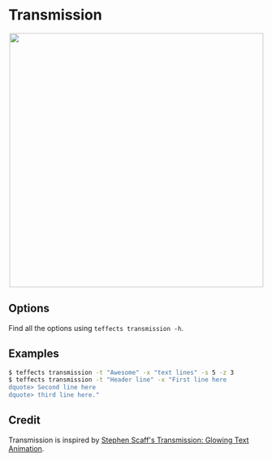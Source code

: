 # Transmission

<p align="center">
<img width="500" src="https://raw.githubusercontent.com/shinokada/teffects/main/images/transmission.gif" />
</p>

## Options

Find all the options using `teffects transmission -h`.

## Examples

```sh
$ teffects transmission -t "Awesome" -x "text lines" -s 5 -z 3
$ teffects transmission -t "Header line" -x "First line here
dquote> Second line here
dquote> third line here."
```

## Credit

Transmission is inspired by [Stephen Scaff's Transmission: Glowing Text Animation](https://codepen.io/StephenScaff/pen/oLBqmw).